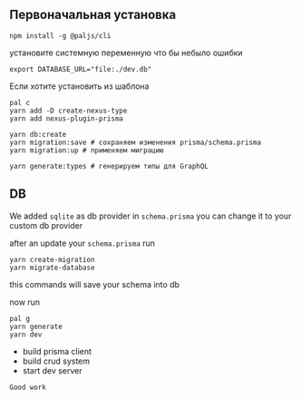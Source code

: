 ## Первоначальная установка

```shell
npm install -g @paljs/cli
```

установите системную переменную что бы небыло ошибки

```shell
export DATABASE_URL="file:./dev.db"
```

Если хотите установить из шаблона

```shell
pal c
yarn add -D create-nexus-type
yarn add nexus-plugin-prisma
```

```shell
yarn db:create
yarn migration:save # сохраняем изменения prisma/schema.prisma
yarn migration:up # применяем миграцию
```

```shell
yarn generate:types # генерируем типы для GraphQL
```

## DB

We added `sqlite` as db provider in `schema.prisma` you can change it to your custom db provider

after an update your `schema.prisma` run

```shell
yarn create-migration
yarn migrate-database
```

this commands will save your schema into db

now run

```shell
pal g
yarn generate
yarn dev
```

- build prisma client
- build crud system
- start dev server

`Good work`
